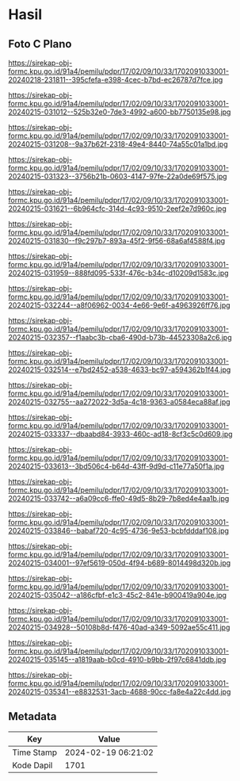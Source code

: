 # Hasil

## Foto C Plano

https://sirekap-obj-formc.kpu.go.id/91a4/pemilu/pdpr/17/02/09/10/33/1702091033001-20240218-231811--395cfefa-e398-4cec-b7bd-ec26787d7fce.jpg

https://sirekap-obj-formc.kpu.go.id/91a4/pemilu/pdpr/17/02/09/10/33/1702091033001-20240215-031012--525b32e0-7de3-4992-a600-bb7750135e98.jpg

https://sirekap-obj-formc.kpu.go.id/91a4/pemilu/pdpr/17/02/09/10/33/1702091033001-20240215-031208--9a37b62f-2318-49e4-8440-74a55c01a1bd.jpg

https://sirekap-obj-formc.kpu.go.id/91a4/pemilu/pdpr/17/02/09/10/33/1702091033001-20240215-031323--3756b21b-0603-4147-97fe-22a0de69f575.jpg

https://sirekap-obj-formc.kpu.go.id/91a4/pemilu/pdpr/17/02/09/10/33/1702091033001-20240215-031621--6b964cfc-314d-4c93-9510-2eef2e7d960c.jpg

https://sirekap-obj-formc.kpu.go.id/91a4/pemilu/pdpr/17/02/09/10/33/1702091033001-20240215-031830--f9c297b7-893a-45f2-9f56-68a6af4588f4.jpg

https://sirekap-obj-formc.kpu.go.id/91a4/pemilu/pdpr/17/02/09/10/33/1702091033001-20240215-031959--888fd095-533f-476c-b34c-d10209d1583c.jpg

https://sirekap-obj-formc.kpu.go.id/91a4/pemilu/pdpr/17/02/09/10/33/1702091033001-20240215-032244--a8f06962-0034-4e66-9e6f-a4963926ff76.jpg

https://sirekap-obj-formc.kpu.go.id/91a4/pemilu/pdpr/17/02/09/10/33/1702091033001-20240215-032357--f1aabc3b-cba6-490d-b73b-44523308a2c6.jpg

https://sirekap-obj-formc.kpu.go.id/91a4/pemilu/pdpr/17/02/09/10/33/1702091033001-20240215-032514--e7bd2452-a538-4633-bc97-a594362b1f44.jpg

https://sirekap-obj-formc.kpu.go.id/91a4/pemilu/pdpr/17/02/09/10/33/1702091033001-20240215-032755--aa272022-3d5a-4c18-9363-a0584eca88af.jpg

https://sirekap-obj-formc.kpu.go.id/91a4/pemilu/pdpr/17/02/09/10/33/1702091033001-20240215-033337--dbaabd84-3933-460c-ad18-8cf3c5c0d609.jpg

https://sirekap-obj-formc.kpu.go.id/91a4/pemilu/pdpr/17/02/09/10/33/1702091033001-20240215-033613--3bd506c4-b64d-43ff-9d9d-c11e77a50f1a.jpg

https://sirekap-obj-formc.kpu.go.id/91a4/pemilu/pdpr/17/02/09/10/33/1702091033001-20240215-033742--a6a09cc6-ffe0-49d5-8b29-7b8ed4e4aa1b.jpg

https://sirekap-obj-formc.kpu.go.id/91a4/pemilu/pdpr/17/02/09/10/33/1702091033001-20240215-033846--babaf720-4c95-4736-9e53-bcbfdddaf108.jpg

https://sirekap-obj-formc.kpu.go.id/91a4/pemilu/pdpr/17/02/09/10/33/1702091033001-20240215-034001--97ef5619-050d-4f94-b689-8014498d320b.jpg

https://sirekap-obj-formc.kpu.go.id/91a4/pemilu/pdpr/17/02/09/10/33/1702091033001-20240215-035042--a186cfbf-e1c3-45c2-841e-b900419a904e.jpg

https://sirekap-obj-formc.kpu.go.id/91a4/pemilu/pdpr/17/02/09/10/33/1702091033001-20240215-034928--50108b8d-f476-40ad-a349-5092ae55c411.jpg

https://sirekap-obj-formc.kpu.go.id/91a4/pemilu/pdpr/17/02/09/10/33/1702091033001-20240215-035145--a1819aab-b0cd-4910-b9bb-2f97c6841ddb.jpg

https://sirekap-obj-formc.kpu.go.id/91a4/pemilu/pdpr/17/02/09/10/33/1702091033001-20240215-035341--e8832531-3acb-4688-90cc-fa8e4a22c4dd.jpg


## Metadata

| Key        | Value               |
| ---------- | ------------------- |
| Time Stamp | 2024-02-19 06:21:02 |
| Kode Dapil | 1701                |



